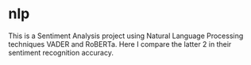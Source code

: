 # nlp
This is a Sentiment Analysis project using Natural Language Processing techniques VADER and RoBERTa. Here I compare the latter 2 in their sentiment recognition accuracy. 
